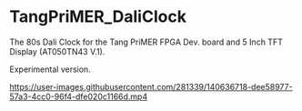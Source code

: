 # TangPriMER_DaliClock
The 80s Dali Clock for the Tang PriMER FPGA Dev. board and 5 Inch TFT Display (AT050TN43 V.1).

Experimental version.

https://user-images.githubusercontent.com/281339/140636718-dee58977-57a3-4cc0-96f4-dfe020c1166d.mp4

